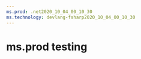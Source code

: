 ```yaml
---
ms.prod: .net2020_10_04_00_10_30
ms.technology: devlang-fsharp2020_10_04_00_10_30
---
```

 # ms.prod testing